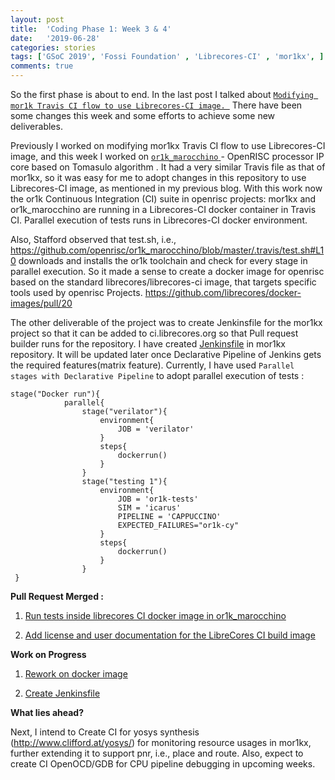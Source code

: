 ```yaml
---
layout: post
title:  'Coding Phase 1: Week 3 & 4'
date:   '2019-06-28'
categories: stories
tags: ['GSoC 2019', 'Fossi Foundation' , 'Librecores-CI' , 'mor1kx', ]
comments: true
---
```


So the first phase is about to end. In the last post I talked about 
<a href = "http://nancychauhan.in/stories/2019/06/08/gsoc-week1_2/">
``Modifying mor1k Travis CI flow to use Librecores-CI image. ``</a> 
There have been some changes this week and some efforts to achieve some new deliverables.

Previously I worked on modifying mor1kx Travis CI flow to use Librecores-CI image, and this week I worked on 
<a href= "https://github.com/openrisc/or1k_marocchino"> ``or1k_marocchino`` </a>- OpenRISC processor IP core based on Tomasulo algorithm .
It had a very similar Travis file as that of mor1kx, so it was easy for me to adopt changes in this repository to use Librecores-CI image, 
as mentioned in my previous blog. With this work now the or1k Continuous Integration (CI) suite in openrisc projects: mor1kx and or1k_marocchino are running
in a Librecores-CI docker container in Travis CI. Parallel execution of tests runs in Librecores-CI docker environment.

Also, Stafford observed that test.sh, i.e., <a href= "https://github.com/openrisc/or1k_marocchino/blob/master/.travis/test.sh#L10">https://github.com/openrisc/or1k_marocchino/blob/master/.travis/test.sh#L10</a>
downloads and installs the or1k toolchain and check for every stage in parallel execution. So it made a sense to create a docker image for openrisc based on the standard librecores/librecores-ci image, that targets specific tools used by openrisc Projects. 
<a href="https://github.com/librecores/docker-images/pull/20">https://github.com/librecores/docker-images/pull/20</a>

The other deliverable of the project was to create Jenkinsfile for the mor1kx project so that it can be added to ci.librecores.org so that Pull request builder runs for the repository. I have created <a href ="https://github.com/openrisc/mor1kx/pull/84">Jenkinsfile</a> in mor1kx repository. 
It will be updated later once Declarative Pipeline of Jenkins gets the required features(matrix feature). Currently, I have 
used `Parallel stages with Declarative Pipeline` to adopt parallel execution of tests : 

```
stage("Docker run"){
            parallel{
                stage("verilator"){
                    environment{
                        JOB = 'verilator'
                    }
                    steps{
                        dockerrun()
                    }
                }
                stage("testing 1"){
                    environment{
                        JOB = 'or1k-tests'
                        SIM = 'icarus'
                        PIPELINE = 'CAPPUCCINO'
                        EXPECTED_FAILURES="or1k-cy"
                    }
                    steps{
                        dockerrun()
                    }
                }
 }
  ```

<strong> Pull Request Merged :</strong>

 1) <a href="https://github.com/openrisc/or1k_marocchino/pull/10">Run tests inside librecores CI docker image in or1k_marocchino
</a>
    
 2) <a href="https://github.com/librecores/docker-images">Add license and user documentation for the LibreCores CI build image</a>

<strong>Work on Progress</strong>

1) <a href ="Rework on docker-images"> Rework on docker image  </a>

2) <a href ="https://github.com/openrisc/mor1kx">Create Jenkinsfile</a>

<strong>What lies ahead?</strong>

Next, I intend to Create CI for yosys synthesis (http://www.clifford.at/yosys/) for monitoring resource usages in mor1kx, 
further extending it to support pnr, i.e., place and route. Also, expect to create CI OpenOCD/GDB for CPU pipeline debugging in upcoming weeks.


